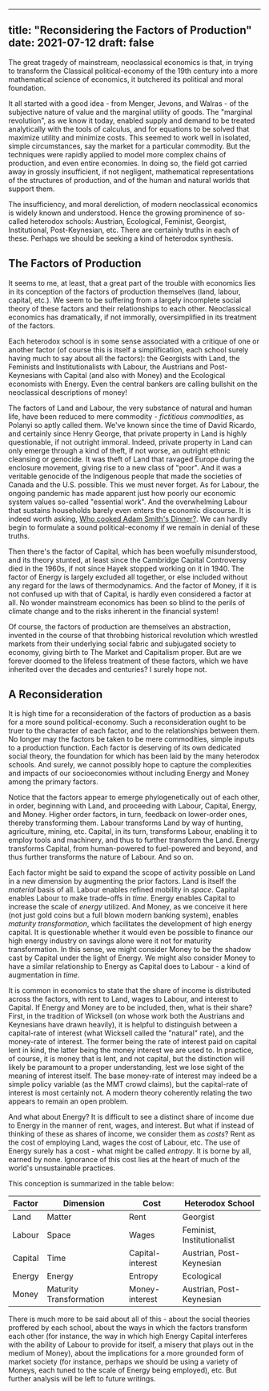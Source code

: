 
---
title: "Reconsidering the Factors of Production"
date: 2021-07-12
draft: false
---

The great tragedy of mainstream, neoclassical economics is that, 
in trying to transform the Classical political-economy of the 19th century 
into a more mathematical science of economics, it butchered its political and moral foundation. 

It all started with a good idea - from Menger, Jevons, and Walras - 
of the subjective nature of value and the marginal utility of goods.
The "marginal revolution", as we know it today, enabled supply and demand to be
treated analytically with the tools of calculus, and for equations to be solved
that maximize utility and minimize costs. This seemed to work well in 
isolated, simple circumstances, say the market for a particular commodity.
But the techniques were rapidly applied to model more complex chains of
production, and even entire economies. In doing so, the field got carried away in 
grossly insufficient, if not negligent, mathematical representations of the
structures of production, and of the human and natural worlds that support them.

The insufficiency, and moral dereliction, of modern neoclassical economics is
widely known and understood. Hence the growing prominence of so-called
heterodox schools: Austrian, Ecological, Feminist, Georgist, Institutional,
Post-Keynesian, etc. There are certainly truths in each of these. Perhaps we
should be seeking a kind of heterodox synthesis.

## The Factors of Production

It seems to me, at least, that a great part of the trouble with economics 
lies in its conception of the factors of production themselves (land, labour, capital, etc.).
We seem to be suffering from a largely incomplete social theory of these factors
and their relationships to each other.
Neoclassical economics has dramatically, if not immorally, oversimplified 
in its treatment of the factors.

Each heterodox school is in some sense associated with a critique of one or another factor
(of course this is itself a simplification, each school surely having much to
say about all the factors):
the Georgists with Land, the Feminists and Institutionalists with Labour,
the Austrians and Post-Keynesians with Capital (and also with Money)
and the Ecological economists with Energy. 
Even the central bankers are calling bullshit on the neoclassical 
descriptions of money!

The factors of Land and Labour, the very substance of natural and
human life, have been reduced to mere commodity - 
*fictitious commodities*, as Polanyi so aptly called them.
We've known since the time of David Ricardo, and certainly since Henry George,
that private property in Land is highly questionable, if not outright immoral. 
Indeed, private property in Land can only emerge through a kind of theft, if not worse, an outright
ethnic cleansing or genocide. It was theft of Land that ravaged Europe during the
enclosure movement, giving rise to a new class of "poor". 
And it was a veritable genocide of the Indigenous people that made the societies
of Canada and the U.S. possible. This we must never forget. 
As for Labour, the ongoing pandemic has made apparent just how poorly our economic
system values so-called "essential work". And the overwhelming Labour
that sustains households barely even enters the economic discourse.
It is indeed worth asking, [Who cooked Adam Smith's
Dinner?](https://www.goodreads.com/book/show/23206098-who-cooked-adam-smith-s-dinner-a-story-about-women-and-economics).
We can hardly begin to formulate a sound political-economy if we remain in denial of these truths. 

Then there's the factor of Capital, which has been woefully misunderstood,
and its theory stunted, at least since the Cambridge Capital Controversy died in
the 1960s, if not since Hayek stopped working on it in 1940. The factor of
Energy is largely excluded all together, or else included without any regard for the
laws of thermodynamics. And the factor of Money, if it is not confused up with
that of Capital, is hardly even considered a factor at all. No wonder mainstream
economics has been so blind to the perils of climate change and to the risks
inherent in the financial system!

Of course, the factors of production are themselves an abstraction, invented in
the course of that throbbing historical revolution which wrestled
markets from their underlying social fabric and subjugated society to economy, 
giving birth to The Market and Capitalism proper. But are we forever
doomed to the lifeless treatment of these factors, which we have inherited over
the decades and centuries? I surely hope not.

## A Reconsideration

It is high time for a reconsideration of the factors of production
as a basis for a more sound political-economy.
Such a reconsideration ought to be truer to the character of each factor, 
and to the relationships between them. No longer may the factors be taken to be mere commodities,
simple inputs to a production function. Each factor is deserving of its own
dedicated social theory, the foundation for which has been laid by the many
heterodox schools. And surely, we cannot possibly hope to capture the
complexities and impacts of our socioeconomies without including Energy and Money
among the primary factors. 

Notice that the factors appear to emerge phylogenetically out of each other, in order,
beginning with Land, and proceeding with Labour, Capital, Energy, and Money. 
Higher order factors, in turn, feedback on lower-order ones, thereby
transforming them. Labour transforms Land by way of hunting, agriculture, mining, etc. 
Capital, in its turn, transforms Labour, enabling it to employ tools and machinery, 
and thus to further transform the Land. Energy transforms Capital, from
human-powered to fuel-powered and beyond, and thus further transforms the nature
of Labour. And so on.

Each factor might be said to expand the scope of activity possible on Land in
a new dimension by augmenting the prior factors. Land is itself the *material* basis of all. 
Labour enables refined mobility in *space*. Capital 
enables Labour to make trade-offs in *time*. Energy enables Capital to increase
the scale of *energy* utilized. And Money, as we conceive it here (not just gold coins but 
a full blown modern banking system), enables *maturity transformation*, 
which facilitates the development of high energy capital. It is questionable
whether it would even be possible to finance our high energy industry on savings
alone were it not for maturity transformation. In this sense, we might consider
Money to be the shadow cast by Capital under the light of Energy. We might also
consider Money to have a similar relationship to Energy as Capital
does to Labour - a kind of augmentation in *time*.

It is common in economics to state that the share of income is distributed
across the factors, with rent to Land, wages to Labour, and interest to Capital.
If Energy and Money are to be included, then, what is their share? 
First, in the tradition of Wicksell (on whose work both the Austrians and
Keynesians have drawn heavily), it is helpful to distinguish between a capital-rate of
interest (what Wicksell called the "natural" rate), and the money-rate of interest. 
The former being the rate of interest paid on capital lent in kind, the latter being the money interest we
are used to. In practice, of course, it is money that is lent, and not capital,
but the distinction will likely be paramount to a proper understanding, lest we
lose sight of the meaning of interest itself. The base money-rate of interest may
indeed be a simple policy variable (as the MMT crowd claims), but the 
capital-rate of interest is most certainly not. A modern theory coherently relating the two
appears to remain an open problem.

And what about Energy? It is difficult to see a distinct share of income due to
Energy in the manner of rent, wages, and interest.
But what if instead of thinking of these as shares of income, we
consider them as *costs*? Rent as the cost of employing Land, wages the cost of Labour, etc. 
The use of Energy surely has a cost - what might be called *entropy*. 
It is borne by all, earned by none. Ignorance of this cost lies at the heart of
much of the world's unsustainable practices.

This conception is summarized in the table below:

| Factor    |   Dimension               |   Cost    |   Heterodox School |
|-----------|---------------------------|-----------|--------------------|
| Land      |   Matter                  | Rent             | Georgist
| Labour    |   Space                   | Wages            | Feminist, Institutionalist
| Capital   |   Time                    | Capital-interest | Austrian, Post-Keynesian
| Energy    |   Energy                  | Entropy          | Ecological
| Money     |   Maturity Transformation | Money-interest   | Austrian, Post-Keynesian

There is much more to be said about all of this - about the social theories
proffered by each school, about the ways in which the factors transform
each other (for instance, the way in which high Energy Capital interferes with
the ability of Labour to provide for itself, a misery that plays out in the
medium of Money), about the implications for a more grounded form of market
society (for instance, perhaps we should be using a variety of Moneys, each
tuned to the scale of Energy being employed), etc. But further analysis will be left to future writings.
